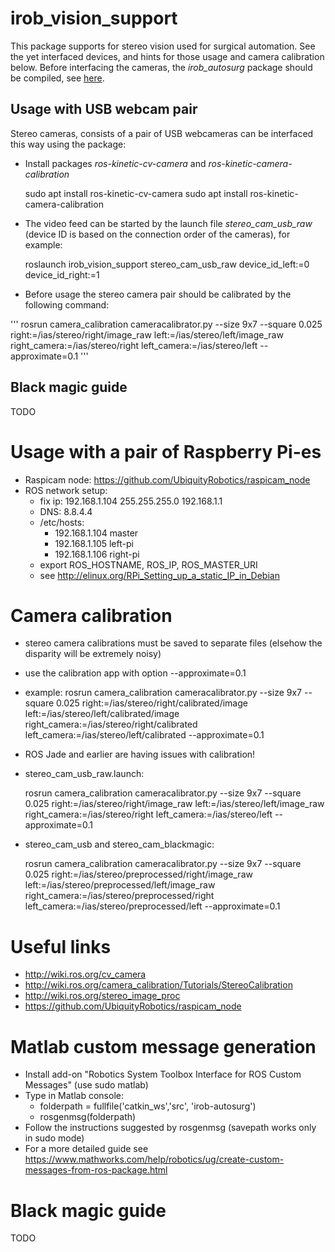 # irob_vision_support
This package supports for stereo vision used for surgical automation. See the yet interfaced devices, and hints for those usage and camera calibration below. Before interfacing the cameras, the *irob_autosurg* package should be compiled, see [here](https://github.com/ABC-iRobotics/irob-autosurg/blob/master/README.md).

## Usage with USB webcam pair

Stereo cameras, consists of a pair of USB webcameras can be interfaced this way using the package:

- Install packages *ros-kinetic-cv-camera* and *ros-kinetic-camera-calibration*

    sudo apt install ros-kinetic-cv-camera
    sudo apt install ros-kinetic-camera-calibration
    
- The video feed can be started by the launch file *stereo_cam_usb_raw* (device ID is based on the connection order of the cameras), for example:
    
    roslaunch irob_vision_support stereo_cam_usb_raw device_id_left:=0 device_id_right:=1
    
- Before usage the stereo camera pair should be calibrated by the following command:

'''
rosrun camera_calibration cameracalibrator.py --size 9x7 --square 0.025 right:=/ias/stereo/right/image_raw left:=/ias/stereo/left/image_raw right_camera:=/ias/stereo/right left_camera:=/ias/stereo/left --approximate=0.1
'''
    
  

## Black magic guide

TODO

# Usage with a pair of Raspberry Pi-es
* Raspicam node: https://github.com/UbiquityRobotics/raspicam_node
* ROS network setup:
  - fix ip: 192.168.1.104 255.255.255.0 192.168.1.1
  - DNS: 8.8.4.4
  - /etc/hosts: 
  	- 192.168.1.104		master
	- 192.168.1.105		left-pi
	- 192.168.1.106		right-pi
  - export ROS_HOSTNAME, ROS_IP, ROS_MASTER_URI
  - see http://elinux.org/RPi_Setting_up_a_static_IP_in_Debian
  
# Camera calibration
* stereo camera calibrations must be saved to separate files (elsehow the disparity will be extremely noisy)
* use the calibration app with option --approximate=0.1
* example: rosrun camera_calibration cameracalibrator.py --size 9x7 --square 0.025 right:=/ias/stereo/right/calibrated/image left:=/ias/stereo/left/calibrated/image right_camera:=/ias/stereo/right/calibrated left_camera:=/ias/stereo/left/calibrated --approximate=0.1
* ROS Jade and earlier are having issues with calibration!
* stereo_cam_usb_raw.launch:
   
    rosrun camera_calibration cameracalibrator.py --size 9x7 --square 0.025 right:=/ias/stereo/right/image_raw left:=/ias/stereo/left/image_raw right_camera:=/ias/stereo/right left_camera:=/ias/stereo/left --approximate=0.1
    
* stereo_cam_usb and stereo_cam_blackmagic:

    rosrun camera_calibration cameracalibrator.py --size 9x7 --square 0.025 right:=/ias/stereo/preprocessed/right/image_raw left:=/ias/stereo/preprocessed/left/image_raw right_camera:=/ias/stereo/preprocessed/right left_camera:=/ias/stereo/preprocessed/left --approximate=0.1


# Useful links
* http://wiki.ros.org/cv_camera
* http://wiki.ros.org/camera_calibration/Tutorials/StereoCalibration
* http://wiki.ros.org/stereo_image_proc
* https://github.com/UbiquityRobotics/raspicam_node

# Matlab custom message generation
* Install add-on "Robotics System Toolbox Interface for ROS Custom Messages" (use sudo matlab)
* Type in Matlab console:
  - folderpath = fullfile('catkin_ws','src', 'irob-autosurg')
  - rosgenmsg(folderpath)
* Follow the instructions suggested by rosgenmsg (savepath works only in sudo mode)
* For a more detailed guide see https://www.mathworks.com/help/robotics/ug/create-custom-messages-from-ros-package.html

# Black magic guide

TODO

